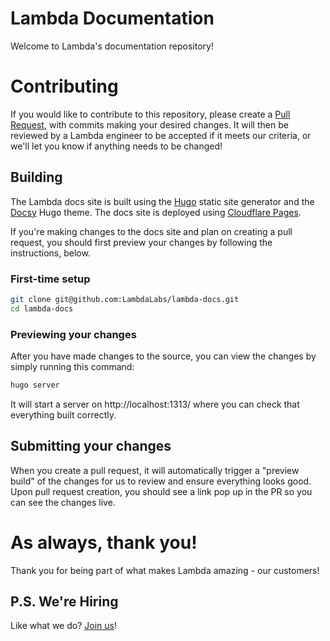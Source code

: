 # Lambda Documentation

Welcome to Lambda's documentation repository!

# Contributing

If you would like to contribute to this repository, please create a [Pull Request](https://github.com/LambdaLabs/lambda-docs/pulls), with commits making your desired changes. It will then be reviewed by a Lambda engineer to be accepted if it meets our criteria, or we'll let you know if anything needs to be changed!

## Building

The Lambda docs site is built using the [Hugo](https://gohugo.io/) static site
generator and the [Docsy](https://github.com/google/docsy) Hugo theme. The
docs site is deployed using [Cloudflare Pages](https://pages.cloudflare.com/).

If you're making changes to the docs site and plan on creating a pull request,
you should first preview your changes by following the instructions, below.
### First-time setup

```bash
git clone git@github.com:LambdaLabs/lambda-docs.git
cd lambda-docs
```

### Previewing your changes

After you have made changes to the source, you can view the changes by simply running this command:

```bash
hugo server
```

It will start a server on http://localhost:1313/ where you can check that everything built correctly.

## Submitting your changes

When you create a pull request, it will automatically trigger a "preview build" of the changes for us to review and ensure everything looks good. Upon pull request creation, you should see a link pop up in the PR so you can see the changes live.

# As always, thank you!

Thank you for being part of what makes Lambda amazing - our customers!

## P.S. We're Hiring

Like what we do? [Join us](https://lambdalabs.com/careers)!
